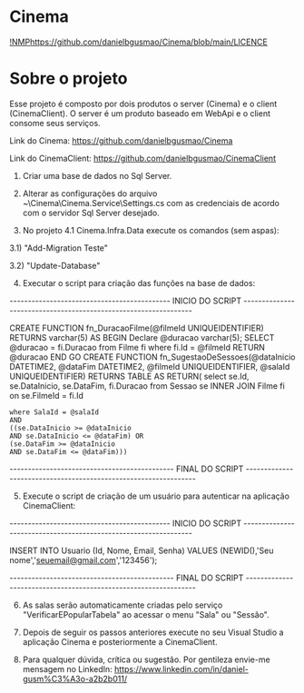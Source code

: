 # Cinema

[!NMP](https://img.shields.io/npm/l/react)https://github.com/danielbgusmao/Cinema/blob/main/LICENCE

# Sobre o projeto

 Esse projeto é composto por dois produtos o server (Cinema) e o client (CinemaClient). O server é um produto baseado em WebApi e o client consome seus serviços.

Link do Cinema: https://github.com/danielbgusmao/Cinema

Link do CinemaClient: https://github.com/danielbgusmao/CinemaClient

1) Criar uma base de dados no Sql Server.

2) Alterar as configurações do arquivo ~\Cinema\Cinema.Service\Settings.cs com as credenciais de acordo com o servidor Sql Server desejado.

3) No projeto 4.1 Cinema.Infra.Data execute os comandos (sem aspas):

3.1) "Add-Migration Teste"

3.2) "Update-Database"

4) Executar o script para criação das funções na base de dados:

-------------------------------------------- INICIO DO SCRIPT ----------------------------------------------------------------

CREATE FUNCTION fn_DuracaoFilme(@filmeId UNIQUEIDENTIFIER)
RETURNS varchar(5)
AS
BEGIN
    Declare @duracao varchar(5);
    SELECT @duracao = fi.Duracao from Filme fi
    where fi.Id = @filmeId
    RETURN  @duracao
END
GO
CREATE FUNCTION fn_SugestaoDeSessoes(@dataInicio DATETIME2, @dataFim DATETIME2, @filmeId UNIQUEIDENTIFIER, @salaId UNIQUEIDENTIFIER)
	RETURNS TABLE
	AS
	RETURN(
	select se.Id,
	se.DataInicio,
	se.DataFim,
	fi.Duracao
	from Sessao se
	INNER JOIN Filme fi on se.FilmeId = fi.Id

	where SalaId = @salaId 
	AND
	((se.DataInicio >= @dataInicio
	AND se.DataInicio <= @dataFim) OR
	(se.DataFim >= @dataInicio
	AND se.DataFim <= @dataFim)))
	
--------------------------------------------- FINAL DO SCRIPT ----------------------------------------------------------------

5) Execute o script de criação de um usuário para autenticar na aplicação CinemaClient:

-------------------------------------------- INICIO DO SCRIPT ----------------------------------------------------------------

INSERT INTO Usuario (Id, Nome, Email, Senha) VALUES (NEWID(),'Seu nome','seuemail@gmail.com','123456');

--------------------------------------------- FINAL DO SCRIPT ----------------------------------------------------------------

6) As salas serão automaticamente criadas pelo serviço "VerificarEPopularTabela" ao acessar o menu "Sala" ou "Sessão".


7) Depois de seguir os passos anteriores execute no seu Visual Studio a aplicação Cinema e posteriormente a CinemaClient.


8) Para qualquer dúvida, crítica ou sugestão. Por gentileza envie-me mensagem no LinkedIn: https://www.linkedin.com/in/daniel-gusm%C3%A3o-a2b2b011/

